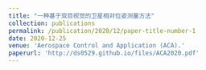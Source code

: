 ```yaml
---
title: "一种基于双目视觉的卫星相对位姿测量方法"
collection: publications
permalink: /publication/2020/12/paper-title-number-1
date: 2020-12-25
venue: 'Aerospace Control and Application (ACA).'
paperurl: 'http://ds0529.github.io/files/ACA2020.pdf'
---
```

